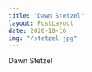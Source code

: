 ```yaml
---
title: "Dawn Stetzel"
layout: PostLayout
date: 2020-10-16
img: "/stetzel.jpg"
---
```


Dawn Stetzel
